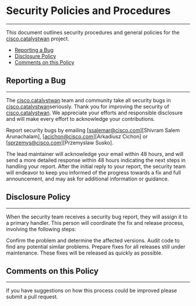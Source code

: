 # Security Policies and Procedures

---

This document outlines security procedures and general policies for the [cisco.catalystwan](git@github.com:cisco-en-programmability/ansible-collection-catalystwan.git) project.

- [Reporting a Bug](#reporting-a-bug)
- [Disclosure Policy](#disclosure-policy)
- [Comments on this Policy](#comments-on-this-policy)

## Reporting a Bug

---

The [cisco.catalystwan](git@github.com:cisco-en-programmability/ansible-collection-catalystwan.git) team and community take all security bugs in [cisco.catalystwan](git@github.com:cisco-en-programmability/ansible-collection-catalystwan.git)seriously. Thank you for improving the security of [cisco.catalystwan](git@github.com:cisco-en-programmability/ansible-collection-catalystwan.git). We appreciate your efforts and responsible disclosure and will make every effort to acknowledge your contributions.

Report security bugs by emailing [ssalemar@cisco.com][Shivram Salem Arunachalam], [acichon@cisco.com][Arkadiusz Cichon] or [sprzemys@cisco.com][Przemyslaw Susko].

The lead maintainer will acknowledge your email within 48 hours, and will send a more detailed response within 48 hours indicating the next steps in handling your report. After the initial reply to your report, the security team will endeavor to keep you informed of the progress towards a fix and full announcement, and may ask for additional information or guidance.

## Disclosure Policy

---

When the security team receives a security bug report, they will assign it to a primary handler. This person will coordinate the fix and release process, involving the following steps:

Confirm the problem and determine the affected versions.
Audit code to find any potential similar problems.
Prepare fixes for all releases still under maintenance. These fixes will be released as quickly as possible.

## Comments on this Policy

---

If you have suggestions on how this process could be improved please submit a pull request.
